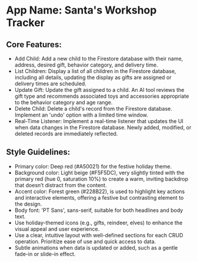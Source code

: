 # **App Name**: Santa's Workshop Tracker

## Core Features:

- Add Child: Add a new child to the Firestore database with their name, address, desired gift, behavior category, and delivery time.
- List Children: Display a list of all children in the Firestore database, including all details, updating the display as gifts are assigned or delivery times are scheduled.
- Update Gift: Update the gift assigned to a child. An AI tool reviews the gift type and recommends associated toys and accessories appropriate to the behavior category and age range.
- Delete Child: Delete a child's record from the Firestore database. Implement an 'undo' option with a limited time window.
- Real-Time Listener: Implement a real-time listener that updates the UI when data changes in the Firestore database.  Newly added, modified, or deleted records are immediately reflected.

## Style Guidelines:

- Primary color: Deep red (#A50021) for the festive holiday theme.
- Background color: Light beige (#F5F5DC), very slightly tinted with the primary red (hue 0, saturation 10%) to create a warm, inviting backdrop that doesn’t distract from the content.
- Accent color: Forest green (#228B22), is used to highlight key actions and interactive elements, offering a festive but contrasting element to the design.
- Body font: 'PT Sans', sans-serif, suitable for both headlines and body text.
- Use holiday-themed icons (e.g., gifts, reindeer, elves) to enhance the visual appeal and user experience.
- Use a clear, intuitive layout with well-defined sections for each CRUD operation. Prioritize ease of use and quick access to data.
- Subtle animations when data is updated or added, such as a gentle fade-in or slide-in effect.